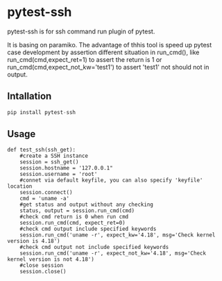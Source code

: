 # pytest-ssh
pytest-ssh is for ssh command run plugin of pytest.

It is basing on paramiko. The advantage of thhis tool is speed up pytest
case development by assertion different situation in run_cmd(), like run_cmd(cmd,expect_ret=1) to assert the return is 1 or run_cmd(cmd,expect_not_kw='test1') to assert 'test1' not should not in output.

## Intallation

```python
pip install pytest-ssh
```

## Usage
```
def test_ssh(ssh_get):
    #create a SSH instance
    session = ssh_get()
    session.hostname = '127.0.0.1"
    session.username = 'root'
    #connet via default keyfile, you can also specify 'keyfile' location
    session.connect()
    cmd = 'uname -a'
    #get status and output without any checking
    status, output = session.run_cmd(cmd)
    #check cmd return is 0 when run cmd
    session.run_cmd(cmd, expect_ret=0)
    #check cmd output include specified keywords
    session.run_cmd('uname -r', expect_kw='4.18', msg='Check kernel version is 4.18')
    #check cmd output not include specified keywords
    session.run_cmd('uname -r', expect_not_kw='4.18', msg='Check kernel version is not 4.18')
    #close session
    session.close()

```